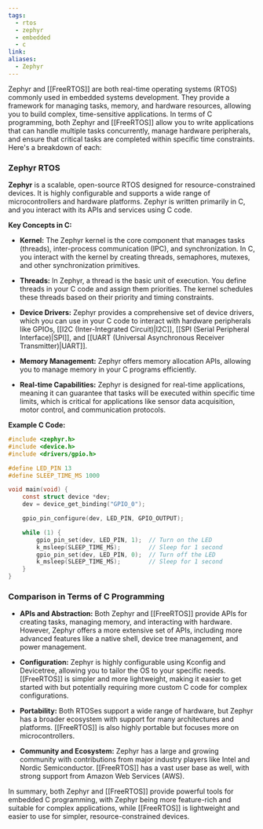 ```yaml
---
tags:
  - rtos
  - zephyr
  - embedded
  - c
link: 
aliases:
  - Zephyr
---
```


Zephyr and [[FreeRTOS]] are both real-time operating systems (RTOS) commonly used in embedded systems development. They provide a framework for managing tasks, memory, and hardware resources, allowing you to build complex, time-sensitive applications. In terms of C programming, both Zephyr and [[FreeRTOS]] allow you to write applications that can handle multiple tasks concurrently, manage hardware peripherals, and ensure that critical tasks are completed within specific time constraints. Here's a breakdown of each:

### Zephyr RTOS

**Zephyr** is a scalable, open-source RTOS designed for resource-constrained devices. It is highly configurable and supports a wide range of microcontrollers and hardware platforms. Zephyr is written primarily in C, and you interact with its APIs and services using C code.

**Key Concepts in C:**

- **Kernel:** The Zephyr kernel is the core component that manages tasks (threads), inter-process communication (IPC), and synchronization. In C, you interact with the kernel by creating threads, semaphores, mutexes, and other synchronization primitives.

- **Threads:** In Zephyr, a thread is the basic unit of execution. You define threads in your C code and assign them priorities. The kernel schedules these threads based on their priority and timing constraints.

- **Device Drivers:** Zephyr provides a comprehensive set of device drivers, which you can use in your C code to interact with hardware peripherals like GPIOs, [[I2C (Inter-Integrated Circuit)|I2C]], [[SPI (Serial Peripheral Interface)|SPI]], and [[UART (Universal Asynchronous Receiver Transmitter)|UART]].

- **Memory Management:** Zephyr offers memory allocation APIs, allowing you to manage memory in your C programs efficiently.

- **Real-time Capabilities:** Zephyr is designed for real-time applications, meaning it can guarantee that tasks will be executed within specific time limits, which is critical for applications like sensor data acquisition, motor control, and communication protocols.



**Example C Code:**

```c
#include <zephyr.h>
#include <device.h>
#include <drivers/gpio.h>

#define LED_PIN 13
#define SLEEP_TIME_MS 1000

void main(void) {
    const struct device *dev;
    dev = device_get_binding("GPIO_0");

    gpio_pin_configure(dev, LED_PIN, GPIO_OUTPUT);

    while (1) {
        gpio_pin_set(dev, LED_PIN, 1);  // Turn on the LED
        k_msleep(SLEEP_TIME_MS);        // Sleep for 1 second
        gpio_pin_set(dev, LED_PIN, 0);  // Turn off the LED
        k_msleep(SLEEP_TIME_MS);        // Sleep for 1 second
    }
}
```


### Comparison in Terms of C Programming

- **APIs and Abstraction:** Both Zephyr and [[FreeRTOS]] provide APIs for creating tasks, managing memory, and interacting with hardware. However, Zephyr offers a more extensive set of APIs, including more advanced features like a native shell, device tree management, and power management.

- **Configuration:** Zephyr is highly configurable using Kconfig and Devicetree, allowing you to tailor the OS to your specific needs. [[FreeRTOS]] is simpler and more lightweight, making it easier to get started with but potentially requiring more custom C code for complex configurations.

- **Portability:** Both RTOSes support a wide range of hardware, but Zephyr has a broader ecosystem with support for many architectures and platforms. [[FreeRTOS]] is also highly portable but focuses more on microcontrollers.

- **Community and Ecosystem:** Zephyr has a large and growing community with contributions from major industry players like Intel and Nordic Semiconductor. [[FreeRTOS]] has a vast user base as well, with strong support from Amazon Web Services (AWS).


In summary, both Zephyr and [[FreeRTOS]] provide powerful tools for embedded C programming, with Zephyr being more feature-rich and suitable for complex applications, while [[FreeRTOS]] is lightweight and easier to use for simpler, resource-constrained devices.




































